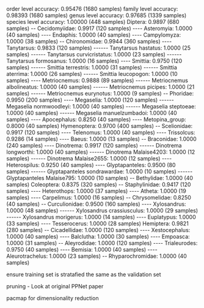 order level accuracy:           0.95476 (1680 samples)
family level accuracy:          0.98393 (1680 samples)
genus level accuracy:           0.97685 (1339 samples)
species level accuracy:         1.00000 (448 samples)
Diptera: 0.9897 (680 samples)
-- Cecidomyiidae: 0.9917 (120 samples)
---- Asteromyia: 1.0000 (40 samples)
---- Endaphis: 1.0000 (40 samples)
---- Campylomyza: 1.0000 (38 samples)
-- Chironomidae: 0.9944 (360 samples)
---- Tanytarsus: 0.9833 (120 samples)
------ Tanytarsus hastatus: 1.0000 (25 samples)
------ Tanytarsus curvicristatus: 1.0000 (23 samples)
------ Tanytarsus formosanus: 1.0000 (16 samples)
---- Smittia: 0.9750 (120 samples)
------ Smittia terrestris: 1.0000 (31 samples)
------ Smittia aterrima: 1.0000 (26 samples)
------ Smittia leucopogon: 1.0000 (10 samples)
---- Metriocnemus: 0.9888 (89 samples)
------ Metriocnemus albolineatus: 1.0000 (40 samples)
------ Metriocnemus picipes: 1.0000 (21 samples)
------ Metriocnemus eurynotus: 1.0000 (9 samples)
-- Phoridae: 0.9950 (200 samples)
---- Megaselia: 1.0000 (120 samples)
------ Megaselia normwoodleyi: 1.0000 (40 samples)
------ Megaselia steptoeae: 1.0000 (40 samples)
------ Megaselia manuelzumbadoi: 1.0000 (40 samples)
---- Apocephalus: 0.8250 (40 samples)
---- Metopina_group: 0.8000 (40 samples)
Hymenoptera: 0.9700 (400 samples)
-- Scelionidae: 0.9917 (120 samples)
---- Telenomus: 1.0000 (40 samples)
---- Trissolcus: 0.9286 (14 samples)
---- Baeus: 1.0000 (13 samples)
-- Braconidae: 1.0000 (240 samples)
---- Dinotrema: 0.9917 (120 samples)
------ Dinotrema longworthi: 1.0000 (40 samples)
------ Dinotrema Malaise4203: 1.0000 (12 samples)
------ Dinotrema Malaise2655: 1.0000 (12 samples)
---- Heterospilus: 0.9250 (40 samples)
---- Glyptapanteles: 0.9500 (80 samples)
------ Glyptapanteles sondrawardae: 1.0000 (10 samples)
------ Glyptapanteles Malaise795: 1.0000 (10 samples)
-- Bethylidae: 1.0000 (40 samples)
Coleoptera: 0.8375 (320 samples)
-- Staphylinidae: 0.9417 (120 samples)
---- Heterothops: 1.0000 (37 samples)
---- Atheta: 1.0000 (19 samples)
---- Carpelimus: 1.0000 (16 samples)
-- Chrysomelidae: 0.8250 (40 samples)
-- Curculionidae: 0.9500 (160 samples)
---- Xylosandrus: 1.0000 (48 samples)
------ Xylosandrus crassiusculus: 1.0000 (29 samples)
------ Xylosandrus morigerus: 1.0000 (14 samples)
---- Euplatypus: 1.0000 (33 samples)
---- Tesserocerus: 1.0000 (28 samples)
Hemiptera: 0.9821 (280 samples)
-- Cicadellidae: 1.0000 (120 samples)
---- Xestocephalus: 1.0000 (40 samples)
---- Balclutha: 1.0000 (30 samples)
---- Empoasca: 1.0000 (31 samples)
-- Aleyrodidae: 1.0000 (120 samples)
---- Trialeurodes: 0.9750 (40 samples)
---- Bemisia: 1.0000 (40 samples)
---- Aleurotrachelus: 1.0000 (23 samples)
-- Rhyparochromidae: 1.0000 (40 samples)




ensure training set is stratafied the same as the validation set

pruning - Look at original PPNet paper

pacmap for dimensionality reduction

